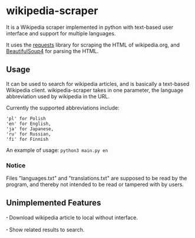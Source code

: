 # wikipedia-scraper
It is a Wikipedia scraper implemented in python with text-based user interface and support for multiple languages.

It uses the [requests](https://pypi.org/project/requests/) library for scraping the HTML of wikipedia.org, and [BeautifulSoup4](https://pypi.org/project/beautifulsoup4/) for parsing the HTML.

## Usage
It can be used to search for wikipedia articles, and is basically a text-based Wikipedia client.
wikipedia-scraper takes in one parameter, the language abbreviation used by wikipedia in the URL. 

Currently the supported abbreviations include: 
```
'pl' for Polish
'en' for English,
'ja' for Japanese,
'ru' for Russian,
'fi' for Finnish 
```

An example of usage: 
`python3 main.py en`

### Notice
Files "languages.txt" and "translations.txt" are supposed to be read by the program, and thereby not intended to be read or tampered with by users.

## Unimplemented Features
  ꞏ  Download wikipedia article to local without interface.
  
  ꞏ  Show related results to search.
